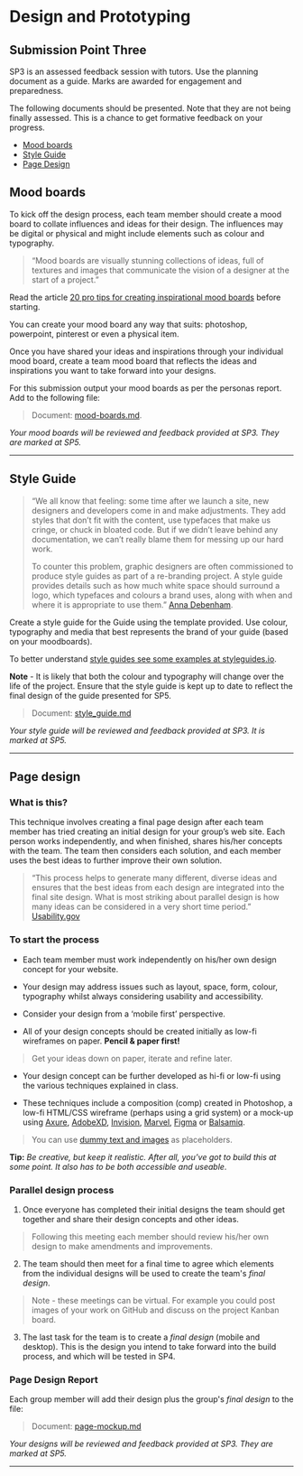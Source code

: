 # Design and Prototyping

## Submission Point Three

SP3 is an assessed feedback session with tutors. Use the planning document as a guide. Marks are awarded for engagement and preparedness.

The following documents should be presented. Note that they are not being finally assessed. This is a chance to get formative feedback on your progress.

- [Mood boards](#mood-boards)
- [Style Guide](#style-guide)
- [Page Design](#page-design)

## Mood boards

To kick off the design process, each team member should create a mood board to collate influences and ideas for their design. The influences may be digital or physical and might include elements such as colour and typography.

> &ldquo;Mood boards are visually stunning collections of ideas, full of textures and images that communicate the vision of a designer at the start of a project.&rdquo;

Read the article [20 pro tips for creating inspirational mood boards](https://www.creativebloq.com/graphic-design/mood-boards-812470) before starting.

You can create your mood board any way that suits: photoshop, powerpoint, pinterest or even a physical item.

Once you have shared your ideas and inspirations through your individual mood board, create a team mood board that reflects the ideas and inspirations you want to take forward into your designs.

For this submission output your mood boards as per the personas report. Add to the following file:

> Document: [mood-boards.md](mood-boards.md).

_Your mood boards will be reviewed and feedback provided at SP3. They are marked at SP5._

---

## Style Guide

> &ldquo;We all know that feeling: some time after we launch a site, new designers and developers come in and make adjustments. They add styles that don’t fit with the content, use typefaces that make us cringe, or chuck in bloated code. But if we didn’t leave behind any documentation, we can’t really blame them for messing up our hard work.
>
> To counter this problem, graphic designers are often commissioned to produce style guides as part of a re-branding project. A style guide provides details such as how much white space should surround a logo, which typefaces and colours a brand uses, along with when and where it is appropriate to use them.&rdquo; [Anna Debenham](https://24ways.org/2011/front-end-style-guides/).

Create a style guide for the Guide using the template provided. Use colour, typography and media that best represents the brand of your guide (based on your moodboards).

To better understand [style guides see some examples at styleguides.io](http://styleguides.io/).

**Note** - It is likely that both the colour and typography will change over the life of the project. Ensure that the style guide is kept up to date to reflect the final design of the guide presented for SP5.

> Document: [style_guide.md](style_guide.md)

_Your style guide will be reviewed and feedback provided at SP3. It is marked at SP5._

---

## Page design

### What is this?

This technique involves creating a final page design after each team member has tried creating an initial design for your group’s web site. Each person works independently, and when finished, shares his/her concepts with the team. The team then considers each solution, and each member uses the best ideas to further improve their own solution.

> &ldquo;This process helps to generate many different, diverse ideas and ensures that the best ideas from each design are integrated into the final site design. What is most striking about parallel design is how many ideas can be considered in a very short time period.&rdquo; [Usability.gov](https://www.usability.gov/how-to-and-tools/methods/parallel-design.html)

### To start the process

- Each team member must work independently on his/her own design concept for your website.

- Your design may address issues such as layout, space, form, colour, typography whilst always considering usability and accessibility.

- Consider your design from a ‘mobile first’ perspective.

- All of your design concepts should be created initially as low-fi wireframes on paper. **Pencil &amp; paper first!**

> Get your ideas down on paper, iterate and refine later.

- Your design concept can be further developed as hi-fi or low-fi using the various techniques explained in class.

- These techniques include a composition (comp) created in Photoshop, a low-fi HTML/CSS wireframe (perhaps using a grid system) or a mock-up using [Axure](https://www.axure.com/edu), [AdobeXD](https://www.adobe.com/uk/products/xd.html), [Invision](https://www.invisionapp.com/education-signup), [Marvel](https://marvelapp.com), [Figma](https://www.figma.com) or [Balsamiq](https://balsamiq.com/).

> You can use [dummy text and images](https://contentsnare.com/dummy-text-image-generators/) as placeholders.

**Tip:** _Be creative, but keep it realistic. After all, you’ve got to build this at some point. It also has to be both accessible and useable_.

### Parallel design process

1. Once everyone has completed their initial designs the team should get together and share their design concepts and other ideas.

> Following this meeting each member should review his/her own design to make amendments and improvements.

2. The team should then meet for a final time to agree which elements from the individual designs will be used to create the team's _final design_.

> Note - these meetings can be virtual. For example you could post images of your work on GitHub and discuss on the project Kanban board.

3. The last task for the team is to create a _final design_ (mobile and desktop). This is the design you intend to take forward into the build process, and which will be tested in SP4.

<!-- ### Try this on your final design

**The 5-second test:** Show a number of people the _final design_ for 5 seconds (or for another short period of time). This approach is best for accurately capturing people’s ‘gut reaction.’ 5 seconds of viewing time is too short for reading copy or for noticing details like specific fonts or colors, but it is enough for forming an impression which accurately reflects the visual style. Read more about [testing visual design](https://www.nngroup.com/articles/testing-visual-design/).

Record their comments, discuss as a group - do they love your design? Have they spotted something that needs changing? -->

### Page Design Report

Each group member will add their design plus the group's _final design_ to the file:

> Document: [page-mockup.md](page-mockup.md)

_Your designs will be reviewed and feedback provided at SP3. They are marked at SP5._

---
